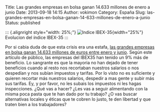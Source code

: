 Title: Las grandes empresas en bolsa ganan 14.633 millones de enero a junio
Date: 2013-09-18 14:15
Author: vokimon
Category: España
Slug: las-grandes-empresas-en-bolsa-ganan-14-633-millones-de-enero-a-junio
Status: published

::: {.alignright style="width: 25%;"}
![Indice IBEX-35](http://upload.wikimedia.org/wikipedia/commons/8/80/IBEX_35.png){width="25%"} Evolucion del índice IBEX-35
:::

Por si cabia duda de que esta crisis era una estafa, [las grandes empresas en bolsa ganan 14.633 millones de euros entre enero y junio](http://www.publico.es/dinero/469008/las-grandes-empresas-en-bolsa-ganan-14-633-millones-hasta-junio). Según este artículo de público, las empresas del IBEX35 han tenido un 9% más de beneficio. Lo sangrante es que la mayoria no han dejado de tener beneficios cuando al resto nos recortaban nuestros salarios o nos despedían y nos subían impuestos y tarifas. Por lo visto no es suficiente y quieren recortar más nuestros salarios, despedir a mas gente y subir más sus tarifas. Ey, y por favor, no les subais los impuestos ni les hagas inspecciones. ¿Qué vas a hacer? ¿Les vas a seguir alimentando con la misma poca pasta que te han dado por tu trabajo? ¿O vas buscar alternativas locales y éticas que te cobren lo justo, te den libertad y que traten bien a los trabajadores?
